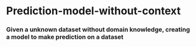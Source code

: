 # Prediction-model-without-context
### Given a unknown dataset without domain knowledge, creating a model to make prediction on a dataset
